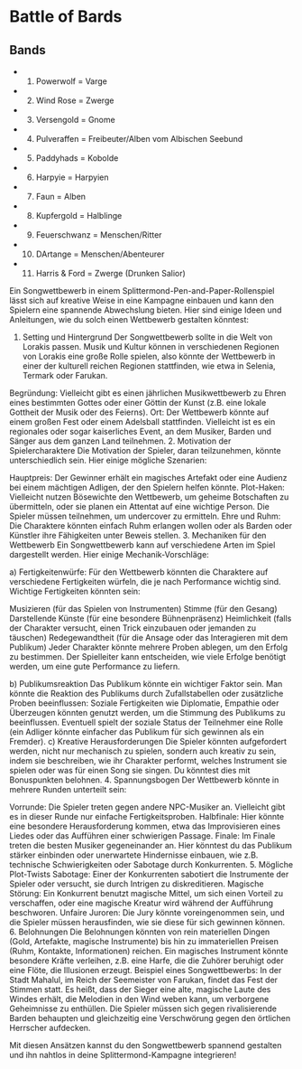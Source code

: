 # Battle of Bards

## Bands
* 1. Powerwolf = Varge 
* 2. Wind Rose = Zwerge
* 3. Versengold = Gnome
* 4. Pulveraffen = Freibeuter/Alben vom Albischen Seebund
* 5. Paddyhads = Kobolde
* 6. Harpyie = Harpyien
* 7. Faun = Alben
* 8. Kupfergold = Halblinge
* 9. Feuerschwanz = Menschen/Ritter
* 10. DArtange = Menschen/Abenteurer
* 11. Harris & Ford = Zwerge (Drunken Salior) 

Ein Songwettbewerb in einem Splittermond-Pen-and-Paper-Rollenspiel lässt sich auf kreative Weise in eine Kampagne einbauen und kann den Spielern eine spannende Abwechslung bieten. Hier sind einige Ideen und Anleitungen, wie du solch einen Wettbewerb gestalten könntest:

1. Setting und Hintergrund
Der Songwettbewerb sollte in die Welt von Lorakis passen. Musik und Kultur können in verschiedenen Regionen von Lorakis eine große Rolle spielen, also könnte der Wettbewerb in einer der kulturell reichen Regionen stattfinden, wie etwa in Selenia, Termark oder Farukan.

Begründung: Vielleicht gibt es einen jährlichen Musikwettbewerb zu Ehren eines bestimmten Gottes oder einer Göttin der Kunst (z.B. eine lokale Gottheit der Musik oder des Feierns).
Ort: Der Wettbewerb könnte auf einem großen Fest oder einem Adelsball stattfinden. Vielleicht ist es ein regionales oder sogar kaiserliches Event, an dem Musiker, Barden und Sänger aus dem ganzen Land teilnehmen.
2. Motivation der Spielercharaktere
Die Motivation der Spieler, daran teilzunehmen, könnte unterschiedlich sein. Hier einige mögliche Szenarien:

Hauptpreis: Der Gewinner erhält ein magisches Artefakt oder eine Audienz bei einem mächtigen Adligen, der den Spielern helfen könnte.
Plot-Haken: Vielleicht nutzen Bösewichte den Wettbewerb, um geheime Botschaften zu übermitteln, oder sie planen ein Attentat auf eine wichtige Person. Die Spieler müssen teilnehmen, um undercover zu ermitteln.
Ehre und Ruhm: Die Charaktere könnten einfach Ruhm erlangen wollen oder als Barden oder Künstler ihre Fähigkeiten unter Beweis stellen.
3. Mechaniken für den Wettbewerb
Ein Songwettbewerb kann auf verschiedene Arten im Spiel dargestellt werden. Hier einige Mechanik-Vorschläge:

a) Fertigkeitenwürfe:
Für den Wettbewerb könnten die Charaktere auf verschiedene Fertigkeiten würfeln, die je nach Performance wichtig sind. Wichtige Fertigkeiten könnten sein:

Musizieren (für das Spielen von Instrumenten)
Stimme (für den Gesang)
Darstellende Künste (für eine besondere Bühnenpräsenz)
Heimlichkeit (falls der Charakter versucht, einen Trick einzubauen oder jemanden zu täuschen)
Redegewandtheit (für die Ansage oder das Interagieren mit dem Publikum)
Jeder Charakter könnte mehrere Proben ablegen, um den Erfolg zu bestimmen. Der Spielleiter kann entscheiden, wie viele Erfolge benötigt werden, um eine gute Performance zu liefern.

b) Publikumsreaktion
Das Publikum könnte ein wichtiger Faktor sein. Man könnte die Reaktion des Publikums durch Zufallstabellen oder zusätzliche Proben beeinflussen:
Soziale Fertigkeiten wie Diplomatie, Empathie oder Überzeugen könnten genutzt werden, um die Stimmung des Publikums zu beeinflussen.
Eventuell spielt der soziale Status der Teilnehmer eine Rolle (ein Adliger könnte einfacher das Publikum für sich gewinnen als ein Fremder).
c) Kreative Herausforderungen
Die Spieler könnten aufgefordert werden, nicht nur mechanisch zu spielen, sondern auch kreativ zu sein, indem sie beschreiben, wie ihr Charakter performt, welches Instrument sie spielen oder was für einen Song sie singen. Du könntest dies mit Bonuspunkten belohnen.
4. Spannungsbogen
Der Wettbewerb könnte in mehrere Runden unterteilt sein:

Vorrunde: Die Spieler treten gegen andere NPC-Musiker an. Vielleicht gibt es in dieser Runde nur einfache Fertigkeitsproben.
Halbfinale: Hier könnte eine besondere Herausforderung kommen, etwa das Improvisieren eines Liedes oder das Aufführen einer schwierigen Passage.
Finale: Im Finale treten die besten Musiker gegeneinander an. Hier könntest du das Publikum stärker einbinden oder unerwartete Hindernisse einbauen, wie z.B. technische Schwierigkeiten oder Sabotage durch Konkurrenten.
5. Mögliche Plot-Twists
Sabotage: Einer der Konkurrenten sabotiert die Instrumente der Spieler oder versucht, sie durch Intrigen zu diskreditieren.
Magische Störung: Ein Konkurrent benutzt magische Mittel, um sich einen Vorteil zu verschaffen, oder eine magische Kreatur wird während der Aufführung beschworen.
Unfaire Juroren: Die Jury könnte voreingenommen sein, und die Spieler müssen herausfinden, wie sie diese für sich gewinnen können.
6. Belohnungen
Die Belohnungen könnten von rein materiellen Dingen (Gold, Artefakte, magische Instrumente) bis hin zu immateriellen Preisen (Ruhm, Kontakte, Informationen) reichen.
Ein magisches Instrument könnte besondere Kräfte verleihen, z.B. eine Harfe, die die Zuhörer beruhigt oder eine Flöte, die Illusionen erzeugt.
Beispiel eines Songwettbewerbs:
In der Stadt Mahalul, im Reich der Seemeister von Farukan, findet das Fest der Stimmen statt. Es heißt, dass der Sieger eine alte, magische Laute des Windes erhält, die Melodien in den Wind weben kann, um verborgene Geheimnisse zu enthüllen. Die Spieler müssen sich gegen rivalisierende Barden behaupten und gleichzeitig eine Verschwörung gegen den örtlichen Herrscher aufdecken.

Mit diesen Ansätzen kannst du den Songwettbewerb spannend gestalten und ihn nahtlos in deine Splittermond-Kampagne integrieren!
